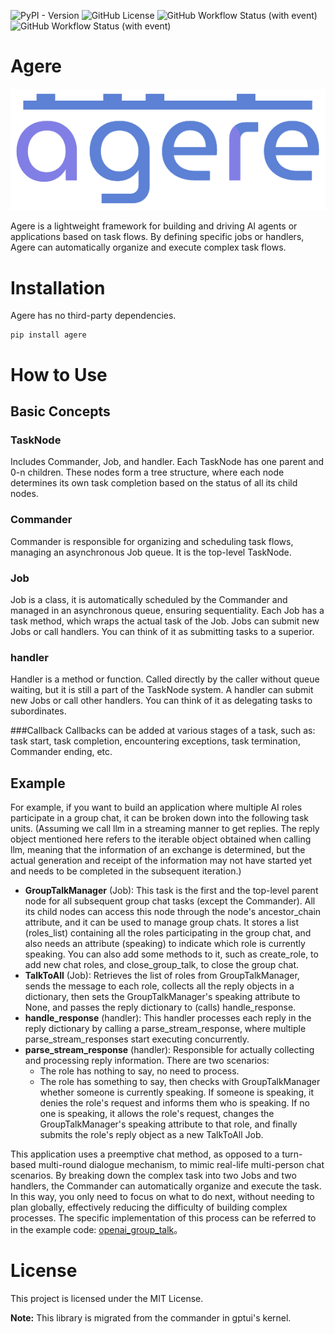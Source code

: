 ![PyPI - Version](https://img.shields.io/pypi/v/agere)
![GitHub License](https://img.shields.io/github/license/happyapplehorse/agere)
![GitHub Workflow Status (with event)](https://img.shields.io/github/actions/workflow/status/happyapplehorse/agere/python-publish.yml)
![GitHub Workflow Status (with event)](https://img.shields.io/github/actions/workflow/status/happyapplehorse/agere/static.yml)

# Agere
<p align="center">
  <img src="https://github.com/happyapplehorse/gptui-assets/blob/main/imgs/agere_logo_transparent.png" alt="Logo">
</p >

Agere is a lightweight framework for building and driving AI agents or applications based on task flows.
By defining specific jobs or handlers, Agere can automatically organize and execute complex task flows.

# Installation
Agere has no third-party dependencies.
```shell
pip install agere
```

# How to Use

## Basic Concepts

### TaskNode
Includes Commander, Job, and handler. Each TaskNode has one parent and 0-n children.
These nodes form a tree structure, where each node determines its own task completion based on the status of all its child nodes.

### Commander
Commander is responsible for organizing and scheduling task flows, managing an asynchronous Job queue. It is the top-level TaskNode.

### Job
Job is a class, it is automatically scheduled by the Commander and managed in an asynchronous queue, ensuring sequentiality.
Each Job has a task method, which wraps the actual task of the Job. Jobs can submit new Jobs or call handlers.
You can think of it as submitting tasks to a superior.

### handler
Handler is a method or function. Called directly by the caller without queue waiting, but it is still a part of the TaskNode system.
A handler can submit new Jobs or call other handlers.
You can think of it as delegating tasks to subordinates.

###Callback
Callbacks can be added at various stages of a task, such as: task start, task completion, encountering exceptions, task termination, Commander ending, etc.


## Example

For example, if you want to build an application where multiple AI roles participate in a group chat, it can be broken down into the following task units. (Assuming we call llm in a streaming manner to get replies. The reply object mentioned here refers to the iterable object obtained when calling llm, meaning that the information of an exchange is determined, but the actual generation and receipt of the information may not have started yet and needs to be completed in the subsequent iteration.)
- **GroupTalkManager** (Job): This task is the first and the top-level parent node for all subsequent group chat tasks (except the Commander). All its child nodes can access this node through the node's ancestor_chain attribute, and it can be used to manage group chats. It stores a list (roles_list) containing all the roles participating in the group chat, and also needs an attribute (speaking) to indicate which role is currently speaking. You can also add some methods to it, such as create_role, to add new chat roles, and close_group_talk, to close the group chat.
- **TalkToAll** (Job): Retrieves the list of roles from GroupTalkManager, sends the message to each role, collects all the reply objects in a dictionary, then sets the GroupTalkManager's speaking attribute to None, and passes the reply dictionary to (calls) handle_response.
- **handle_response** (handler): This handler processes each reply in the reply dictionary by calling a parse_stream_response, where multiple parse_stream_responses start executing concurrently.
- **parse_stream_response** (handler): Responsible for actually collecting and processing reply information. There are two scenarios:
  - The role has nothing to say, no need to process.
  - The role has something to say, then checks with GroupTalkManager whether someone is currently speaking. If someone is speaking, it denies the role's request and informs them who is speaking. If no one is speaking, it allows the role's request, changes the GroupTalkManager's speaking attribute to that role, and finally submits the role's reply object as a new TalkToAll Job.

This application uses a preemptive chat method, as opposed to a turn-based multi-round dialogue mechanism, to mimic real-life multi-person chat scenarios. By breaking down the complex task into two Jobs and two handlers, the Commander can automatically organize and execute the task. In this way, you only need to focus on what to do next, without needing to plan globally, effectively reducing the difficulty of building complex processes.
The specific implementation of this process can be referred to in the example code: [openai_group_talk](examples/openai_group_talk.py)。


# License
This project is licensed under the MIT License.

**Note:** This library is migrated from the commander in gptui's kernel.
